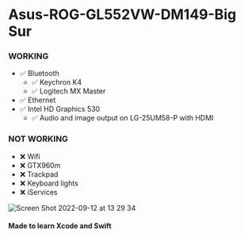 # Asus-ROG-GL552VW-DM149-Big Sur

### WORKING
- :white_check_mark: Bluetooth
  - :white_check_mark: Keychron K4
  - :white_check_mark: Logitech MX Master
- :white_check_mark: Ethernet
- :white_check_mark: Intel HD Graphics 530
  - :white_check_mark: Audio and image output on LG-25UM58-P with HDMI

### NOT WORKING
- :x: Wifi
- :x: GTX960m
- :x: Trackpad
- :x: Keyboard lights
- :x: iServices

![Screen Shot 2022-09-12 at 13 29 34](https://user-images.githubusercontent.com/16596537/189642793-9026b2c6-6d4d-44bb-a4a8-ec6c36f0860b.png)
#### Made to learn Xcode and Swift

